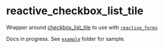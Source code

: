 # reactive_checkbox_list_tile

Wrapper around [checkbox_list_tile](https://pub.dev/packages/checkbox_list_tile) to use with [`reactive_forms`](https://pub.dev/packages/reactive_forms)

Docs in progress. See [`example`](https://github.com/artflutter/reactive_forms_widgets/tree/master/packages/reactive_checkbox_list_tile/example) folder for sample.